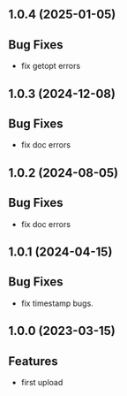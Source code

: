 ## 1.0.4 (2025-01-05)

## Bug Fixes

- fix getopt errors

## 1.0.3 (2024-12-08)

## Bug Fixes

- fix doc errors

## 1.0.2 (2024-08-05)

## Bug Fixes

- fix doc errors

## 1.0.1 (2024-04-15)

## Bug Fixes

- fix timestamp bugs.

## 1.0.0 (2023-03-15)

## Features

- first upload
